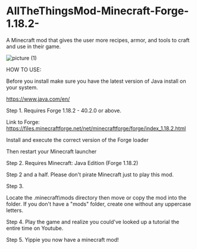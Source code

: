 # AllTheThingsMod-Minecraft-Forge-1.18.2-
A Minecraft mod that gives the user more recipes, armor, and tools to craft and use in their game. 

![picture (1)](https://github.com/user-attachments/assets/42d9152d-d8b3-41a4-acfb-ae21526f5a45)

  HOW TO USE:

Before you install make sure you have the latest version of Java install on your system.

https://www.java.com/en/

Step 1. Requires Forge 1.18.2 - 40.2.0 or above.

Link to Forge: https://files.minecraftforge.net/net/minecraftforge/forge/index_1.18.2.html

Install and execute the correct version of the Forge loader 

Then restart your Minecraft launcher

Step 2. Requires Minecraft: Java Edition (Forge 1.18.2)

Step 2 and a half. Please don't pirate Minecraft just to play this mod.

Step 3.

Locate the .minecraft\mods directory then move or copy the mod into the folder. If you don't have a "mods" folder, create one without any uppercase letters.

Step 4. Play the game and realize you could've looked up a tutorial the entire time on Youtube.

Step 5. Yippie you now have a minecraft mod!


